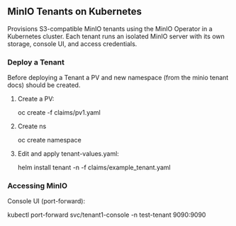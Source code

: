 ## MinIO Tenants on Kubernetes

Provisions S3-compatible MinIO tenants using the MinIO Operator in a Kubernetes cluster. Each tenant runs an isolated MinIO server with its own storage, console UI, and access credentials. 

### Deploy a Tenant
Before deploying a Tenant a PV and new namespace (from the minio tenant docs) should be created.

1. Create a PV:

    oc create -f claims/pv1.yaml

2. Create ns

   oc create namespace <namespace>
   
3. Edit and apply tenant-values.yaml:

    helm install <relase-name> tenant -n <namespace> -f claims/example_tenant.yaml

### Accessing MinIO
Console UI (port-forward):

kubectl port-forward svc/tenant1-console -n test-tenant 9090:9090
